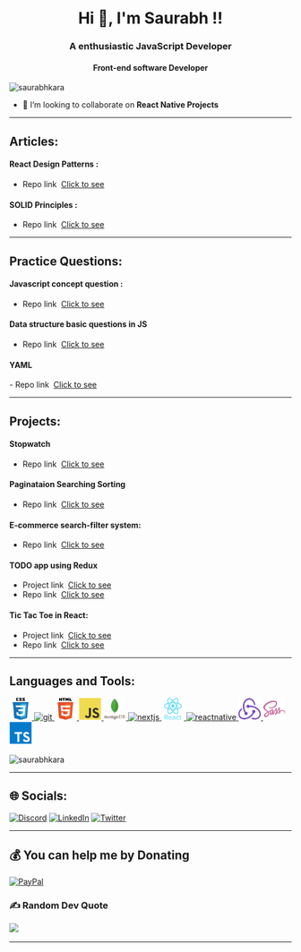 <h1 align="center">Hi 👋, I'm Saurabh !!</h1>
<h3 align="center">A enthusiastic JavaScript Developer</h3>
<h4 align="center">Front-end software Developer</h4>

<p align="left"> <img src="https://komarev.com/ghpvc/?username=saurabhkara&label=Profile%20views&color=0e75b6&style=flat" alt="saurabhkara" /> </p>

- 👯 I’m looking to collaborate on **React Native Projects**
---
<h2 align="left">Articles:</h2>


<h4>React Design Patterns : </h4>

- Repo link &nbsp;<a href="https://github.com/saurabhkara/React-Design-Pattern">Click to see</a>

<h4>SOLID Principles : </h4>

- Repo link &nbsp;<a href="https://github.com/saurabhkara/SOLID-principles">Click to see</a>

--- 
<h2 align="left">Practice Questions:</h2>

<h4>Javascript concept question :</h4>

- Repo link &nbsp;<a href="https://github.com/saurabhkara/js-questions">Click to see</a>

<h4>Data structure basic questions in JS</h4>

- Repo link &nbsp;<a href="https://github.com/saurabhkara/DSA-in-JavaScript">Click to see</a>
<h4>YAML </h4>
- Repo link &nbsp;<a href="https://github.com/saurabhkara/YAML-learning">Click to see</a>

---
<h2 align="left">Projects:</h2>

<h4>Stopwatch</h4>

- Repo link &nbsp;<a href="https://github.com/saurabhkara/stopwatch-react">Click to see</a>

<h4>Paginataion Searching Sorting</h4>

- Repo link &nbsp;<a href="https://github.com/saurabhkara/Pagination-practice">Click to see</a>

<h4>E-commerce search-filter system: </h4>

- Repo link &nbsp;<a href="https://github.com/saurabhkara/Ecommerce-Search-Filter-System">Click to see</a>

<h4>TODO app using Redux</h4>

- Project link &nbsp;<a href="https://todo-app-redux.pages.dev/">Click to see</a>
- Repo link &nbsp;<a href="https://github.com/saurabhkara/Redux-Practice">Click to see</a>

<h4>Tic Tac Toe in React: </h4>

- Project link &nbsp;<a href="https://tic-tac-toe-react-cck.pages.dev/">Click to see</a>
- Repo link &nbsp;<a href="https://github.com/saurabhkara/Tic-Tac-Toe-React">Click to see</a>

***


<h2 align="left">Languages and Tools:</h2>
<p align="left"> <a href="https://www.w3schools.com/css/" target="_blank" rel="noreferrer"> <img src="https://raw.githubusercontent.com/devicons/devicon/master/icons/css3/css3-original-wordmark.svg" alt="css3" width="40" height="40"/> </a> <a href="https://git-scm.com/" target="_blank" rel="noreferrer"> <img src="https://www.vectorlogo.zone/logos/git-scm/git-scm-icon.svg" alt="git" width="40" height="40"/> </a> <a href="https://www.w3.org/html/" target="_blank" rel="noreferrer"> <img src="https://raw.githubusercontent.com/devicons/devicon/master/icons/html5/html5-original-wordmark.svg" alt="html5" width="40" height="40"/> </a> <a href="https://developer.mozilla.org/en-US/docs/Web/JavaScript" target="_blank" rel="noreferrer"> <img src="https://raw.githubusercontent.com/devicons/devicon/master/icons/javascript/javascript-original.svg" alt="javascript" width="40" height="40"/> </a> <a href="https://www.mongodb.com/" target="_blank" rel="noreferrer"> <img src="https://raw.githubusercontent.com/devicons/devicon/master/icons/mongodb/mongodb-original-wordmark.svg" alt="mongodb" width="40" height="40"/> </a> <a href="https://nextjs.org/" target="_blank" rel="noreferrer"> <img src="https://cdn.worldvectorlogo.com/logos/nextjs-2.svg" alt="nextjs" width="40" height="40"/> </a> <a href="https://reactjs.org/" target="_blank" rel="noreferrer"> <img src="https://raw.githubusercontent.com/devicons/devicon/master/icons/react/react-original-wordmark.svg" alt="react" width="40" height="40"/> </a> <a href="https://reactnative.dev/" target="_blank" rel="noreferrer"> <img src="https://reactnative.dev/img/header_logo.svg" alt="reactnative" width="40" height="40"/> </a> <a href="https://redux.js.org" target="_blank" rel="noreferrer"> <img src="https://raw.githubusercontent.com/devicons/devicon/master/icons/redux/redux-original.svg" alt="redux" width="40" height="40"/> </a> <a href="https://sass-lang.com" target="_blank" rel="noreferrer"> <img src="https://raw.githubusercontent.com/devicons/devicon/master/icons/sass/sass-original.svg" alt="sass" width="40" height="40"/> </a> <a href="https://www.typescriptlang.org/" target="_blank" rel="noreferrer"> <img src="https://raw.githubusercontent.com/devicons/devicon/master/icons/typescript/typescript-original.svg" alt="typescript" width="40" height="40"/> </a> </p>

<p><img align="center" src="https://github-readme-stats.vercel.app/api/top-langs?username=saurabhkara&show_icons=true&locale=en&layout=compact" alt="saurabhkara" /></p>

---
## 🌐 Socials:
[![Discord](https://img.shields.io/badge/Discord-%237289DA.svg?logo=discord&logoColor=white)](https://discord.gg/http://discordapp.com/users/1061982322490101800) [![LinkedIn](https://img.shields.io/badge/LinkedIn-%230077B5.svg?logo=linkedin&logoColor=white)](https://linkedin.com/in/saurabhkumar802/) [![Twitter](https://img.shields.io/badge/Twitter-%231DA1F2.svg?logo=Twitter&logoColor=white)](https://twitter.com/i____saurabh) 

---
<!-- <h3 align="left">Connect with me:</h3> -->
<p align="left">
</p>

 ## 💰 You can help me by Donating
  [![PayPal](https://img.shields.io/badge/PayPal-00457C?style=for-the-badge&logo=paypal&logoColor=white)](https://paypal.me/ipay2saurabh) 


### ✍️ Random Dev Quote
![](https://quotes-github-readme.vercel.app/api?type=horizontal&theme=radical)

---







<!---
saurabhkara/saurabhkara is a ✨ special ✨ repository because its `README.md` (this file) appears on your GitHub profile.
You can click the Preview link to take a look at your changes.
--->
